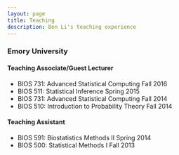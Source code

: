 ```yaml
---
layout: page
title: Teaching
description: Ben Li's teaching experience
---
```

<!--
<div class="navbar">
    <div class="navbar-inner">
        <ul class="nav">
            <li><a href="#current">current courses</a></li>
            <li><a href="#shortcourses">short courses</a></li>
            <li><a href="#misc">misc lectures</a></li>
            <li><a href="#old">former courses</a></li>
        </ul>
    </div>
</div>
-->

### Emory University  

#### Teaching Associate/Guest Lecturer
- BIOS 731: Advanced Statistical Computing Fall 2016
- BIOS 511: Statistical Inference Spring 2015
- BIOS 731: Advanced Statistical Computing Fall 2014
- BIOS 510: Introduction to Probability Theory Fall 2014  

#### Teaching Assistant
- BIOS 591: Biostatistics Methods II Spring 2014
- BIOS 500: Statistical Methods I Fall 2013



